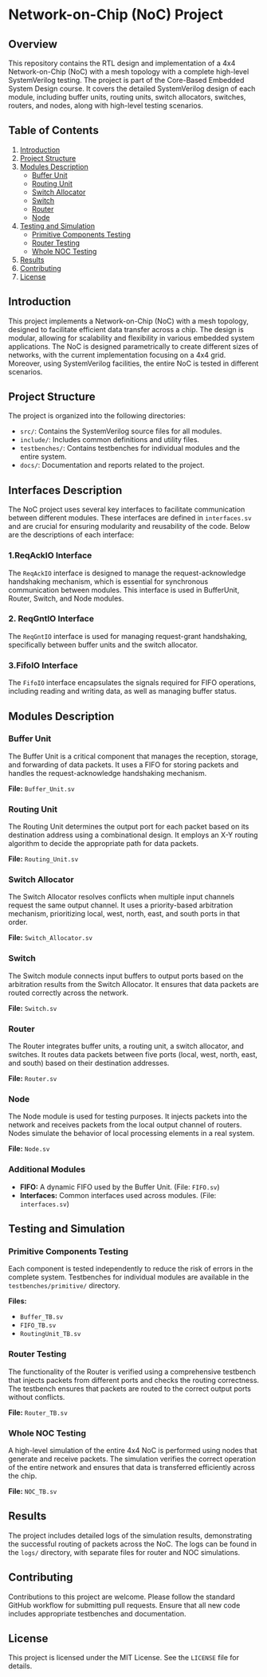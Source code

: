 
# Network-on-Chip (NoC) Project

## Overview

This repository contains the RTL design and implementation of a 4x4 Network-on-Chip (NoC) with a mesh topology with a complete high-level SystemVerilog testing. The project is part of the Core-Based Embedded System Design course. It covers the detailed SystemVerilog design of each module, including buffer units, routing units, switch allocators, switches, routers, and nodes, along with high-level testing scenarios.

## Table of Contents

1. [Introduction](#introduction)
2. [Project Structure](#project-structure)
3. [Modules Description](#modules-description)
   - [Buffer Unit](#buffer-unit)
   - [Routing Unit](#routing-unit)
   - [Switch Allocator](#switch-allocator)
   - [Switch](#switch)
   - [Router](#router)
   - [Node](#node)
4. [Testing and Simulation](#testing-and-simulation)
   - [Primitive Components Testing](#primitive-components-testing)
   - [Router Testing](#router-testing)
   - [Whole NOC Testing](#whole-noc-testing)
5. [Results](#results)
6. [Contributing](#contributing)
7. [License](#license)

## Introduction

This project implements a Network-on-Chip (NoC) with a mesh topology, designed to facilitate efficient data transfer across a chip. The design is modular, allowing for scalability and flexibility in various embedded system applications. The NoC is designed parametrically to create different sizes of networks, with the current implementation focusing on a 4x4 grid. Moreover, using SystemVerilog facilities, the entire NoC is tested in different scenarios.

## Project Structure

The project is organized into the following directories:

- `src/`: Contains the SystemVerilog source files for all modules.
- `include/`: Includes common definitions and utility files.
- `testbenches/`: Contains testbenches for individual modules and the entire system.
- `docs/`: Documentation and reports related to the project.

## Interfaces Description

The NoC project uses several key interfaces to facilitate communication between different modules. These interfaces are defined in `interfaces.sv` and are crucial for ensuring modularity and reusability of the code. Below are the descriptions of each interface:

### 1.ReqAckIO Interface

The `ReqAckIO` interface is designed to manage the request-acknowledge handshaking mechanism, which is essential for synchronous communication between modules. This interface is used in BufferUnit, Router, Switch, and Node modules.

### 2. ReqGntIO Interface

The `ReqGntIO` interface is used for managing request-grant handshaking, specifically between buffer units and the switch allocator.

### 3.FifoIO Interface

The `FifoIO` interface encapsulates the signals required for FIFO operations, including reading and writing data, as well as managing buffer status.


## Modules Description

### Buffer Unit

The Buffer Unit is a critical component that manages the reception, storage, and forwarding of data packets. It uses a FIFO for storing packets and handles the request-acknowledge handshaking mechanism.


**File:** `Buffer_Unit.sv`

### Routing Unit

The Routing Unit determines the output port for each packet based on its destination address using a combinational design. It employs an X-Y routing algorithm to decide the appropriate path for data packets.

**File:** `Routing_Unit.sv`

### Switch Allocator

The Switch Allocator resolves conflicts when multiple input channels request the same output channel. It uses a priority-based arbitration mechanism, prioritizing local, west, north, east, and south ports in that order.

**File:** `Switch_Allocator.sv`

### Switch

The Switch module connects input buffers to output ports based on the arbitration results from the Switch Allocator. It ensures that data packets are routed correctly across the network.

**File:** `Switch.sv`

### Router

The Router integrates buffer units, a routing unit, a switch allocator, and switches. It routes data packets between five ports (local, west, north, east, and south) based on their destination addresses.

**File:** `Router.sv`

### Node

The Node module is used for testing purposes. It injects packets into the network and receives packets from the local output channel of routers. Nodes simulate the behavior of local processing elements in a real system.

**File:** `Node.sv`

### Additional Modules

- **FIFO:** A dynamic FIFO used by the Buffer Unit. (File: `FIFO.sv`)
- **Interfaces:** Common interfaces used across modules. (File: `interfaces.sv`)

## Testing and Simulation

### Primitive Components Testing

Each component is tested independently to reduce the risk of errors in the complete system. Testbenches for individual modules are available in the `testbenches/primitive/` directory.

**Files:**
- `Buffer_TB.sv`
- `FIFO_TB.sv`
- `RoutingUnit_TB.sv`

### Router Testing

The functionality of the Router is verified using a comprehensive testbench that injects packets from different ports and checks the routing correctness. The testbench ensures that packets are routed to the correct output ports without conflicts.

**File:** `Router_TB.sv`

### Whole NOC Testing

A high-level simulation of the entire 4x4 NoC is performed using nodes that generate and receive packets. The simulation verifies the correct operation of the entire network and ensures that data is transferred efficiently across the chip.

**File:** `NOC_TB.sv`

## Results

The project includes detailed logs of the simulation results, demonstrating the successful routing of packets across the NoC. The logs can be found in the `logs/` directory, with separate files for router and NOC simulations.

## Contributing

Contributions to this project are welcome. Please follow the standard GitHub workflow for submitting pull requests. Ensure that all new code includes appropriate testbenches and documentation.

## License

This project is licensed under the MIT License. See the `LICENSE` file for details.

